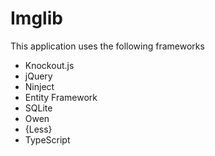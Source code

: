 # Imglib

This application uses the following frameworks

- Knockout.js
- jQuery
- Ninject
- Entity Framework
- SQLite
- Owen
- {Less}
- TypeScript